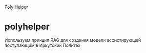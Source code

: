Poly Helper
# polyhelper
Используем принцип RAG для создания модели ассистирующей поступающим в Иркутский Политех
